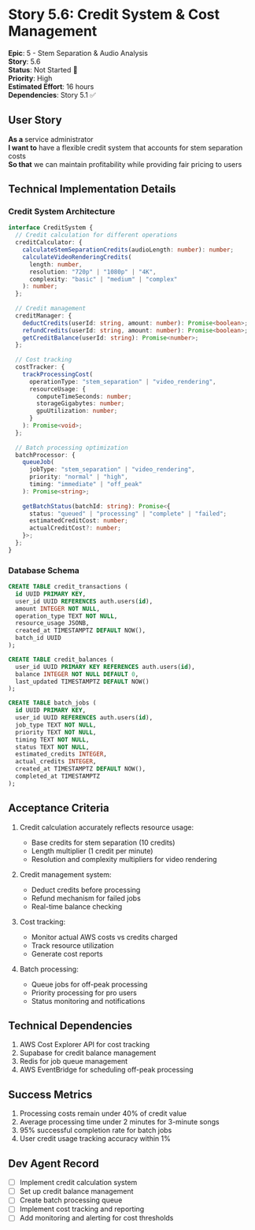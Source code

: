 # Story 5.6: Credit System & Cost Management

**Epic**: 5 - Stem Separation & Audio Analysis  
**Story**: 5.6  
**Status**: Not Started 🔴  
**Priority**: High  
**Estimated Effort**: 16 hours  
**Dependencies**: Story 5.1 ✅

## User Story

**As a** service administrator  
**I want to** have a flexible credit system that accounts for stem separation costs  
**So that** we can maintain profitability while providing fair pricing to users

## Technical Implementation Details

### Credit System Architecture
```typescript
interface CreditSystem {
  // Credit calculation for different operations
  creditCalculator: {
    calculateStemSeparationCredits(audioLength: number): number;
    calculateVideoRenderingCredits(
      length: number,
      resolution: "720p" | "1080p" | "4K",
      complexity: "basic" | "medium" | "complex"
    ): number;
  };
  
  // Credit management
  creditManager: {
    deductCredits(userId: string, amount: number): Promise<boolean>;
    refundCredits(userId: string, amount: number): Promise<boolean>;
    getCreditBalance(userId: string): Promise<number>;
  };
  
  // Cost tracking
  costTracker: {
    trackProcessingCost(
      operationType: "stem_separation" | "video_rendering",
      resourceUsage: {
        computeTimeSeconds: number;
        storageGigabytes: number;
        gpuUtilization: number;
      }
    ): Promise<void>;
  };
  
  // Batch processing optimization
  batchProcessor: {
    queueJob(
      jobType: "stem_separation" | "video_rendering",
      priority: "normal" | "high",
      timing: "immediate" | "off_peak"
    ): Promise<string>;
    
    getBatchStatus(batchId: string): Promise<{
      status: "queued" | "processing" | "complete" | "failed";
      estimatedCreditCost: number;
      actualCreditCost?: number;
    }>;
  };
}
```

### Database Schema
```sql
CREATE TABLE credit_transactions (
  id UUID PRIMARY KEY,
  user_id UUID REFERENCES auth.users(id),
  amount INTEGER NOT NULL,
  operation_type TEXT NOT NULL,
  resource_usage JSONB,
  created_at TIMESTAMPTZ DEFAULT NOW(),
  batch_id UUID
);

CREATE TABLE credit_balances (
  user_id UUID PRIMARY KEY REFERENCES auth.users(id),
  balance INTEGER NOT NULL DEFAULT 0,
  last_updated TIMESTAMPTZ DEFAULT NOW()
);

CREATE TABLE batch_jobs (
  id UUID PRIMARY KEY,
  user_id UUID REFERENCES auth.users(id),
  job_type TEXT NOT NULL,
  priority TEXT NOT NULL,
  timing TEXT NOT NULL,
  status TEXT NOT NULL,
  estimated_credits INTEGER,
  actual_credits INTEGER,
  created_at TIMESTAMPTZ DEFAULT NOW(),
  completed_at TIMESTAMPTZ
);
```

## Acceptance Criteria

1. Credit calculation accurately reflects resource usage:
   - Base credits for stem separation (10 credits)
   - Length multiplier (1 credit per minute)
   - Resolution and complexity multipliers for video rendering

2. Credit management system:
   - Deduct credits before processing
   - Refund mechanism for failed jobs
   - Real-time balance checking

3. Cost tracking:
   - Monitor actual AWS costs vs credits charged
   - Track resource utilization
   - Generate cost reports

4. Batch processing:
   - Queue jobs for off-peak processing
   - Priority processing for pro users
   - Status monitoring and notifications

## Technical Dependencies

1. AWS Cost Explorer API for cost tracking
2. Supabase for credit balance management
3. Redis for job queue management
4. AWS EventBridge for scheduling off-peak processing

## Success Metrics

1. Processing costs remain under 40% of credit value
2. Average processing time under 2 minutes for 3-minute songs
3. 95% successful completion rate for batch jobs
4. User credit usage tracking accuracy within 1%

## Dev Agent Record

- [ ] Implement credit calculation system
- [ ] Set up credit balance management
- [ ] Create batch processing queue
- [ ] Implement cost tracking and reporting
- [ ] Add monitoring and alerting for cost thresholds 